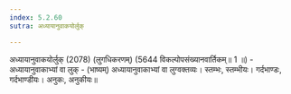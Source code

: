 ```yaml
---
index: 5.2.60
sutra: अध्यायानुवाकयोर्लुक्

---
```

 अध्यायानुवाकयोर्लुक् (2078) (लुगधिकरणम्) (5644 विकल्पोपसंख्यानवार्तिकम्॥ 1 ॥) - अध्यायानुवाकाभ्यां वा लुक् - (भाष्यम्) अध्यायानुवाकाभ्यां वा लुग्वक्तव्यः। स्तम्भः, स्तम्भीयः। गर्दभाण्डः, गर्दभाण्डीयः। अनुकः, अनुकीयः॥ 
